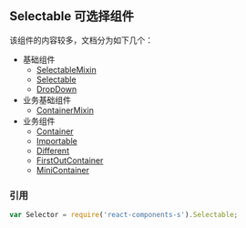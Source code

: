 ## Selectable 可选择组件

该组件的内容较多，文档分为如下几个：
+ 基础组件
  + [SelectableMixin](./SelectableMixin.html)
  + [Selectable](./Selectable.html)
  + [DropDown](./DropDown.html)
+ 业务基础组件
  + [ContainerMixin](./ContainerMixin.html)
+ 业务组件
  + [Container](./Container.html)
  + [Importable](./Importable.html)
  + [Different](./Different.html)
  + [FirstOutContainer](./FirstOutContainer.html)
  + [MiniContainer](./MiniContainer.html)
  
### 引用
```JavaScript
var Selector = require('react-components-s').Selectable;
```